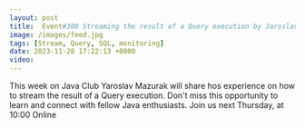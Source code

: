 ```yaml
---
layout: post
title:  Event#300 Streaming the result of a Query execution by Jaroslav Mazurak
image: /images/feed.jpg
tags: [Stream, Query, SQL, monitoring]
date: 2023-11-28 17:22:13 +0000
video: 
---
```


This week on Java Club Yaroslav Mazurak will share hos experience on how to stream the result of a Query execution. Don't miss this opportunity to learn and connect with fellow Java enthusiasts. 
Join us next Thursday, at 10:00 Online
